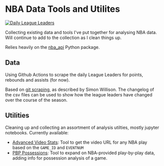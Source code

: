 # NBA Data Tools and Utilites

[![Daily League Leaders](https://github.com/penborter/nba-data/actions/workflows/actions.yml/badge.svg)](https://github.com/penborter/nba-data/actions/workflows/actions.yml)

Collecting existing data and tools I've put together for analysing NBA data.
Will continue to add to the collection as I clean things up.

Relies heavily on the [nba_api](https://github.com/swar/nba_api) Python package.

## Data

Using Github Actions to scrape the daily League Leaders for points, rebounds and assists (for now). 


Based on [git scraping](https://simonwillison.net/2020/Oct/9/git-scraping/), as described by Simon Willison.
The changelog of the csv files can be used to show how the league leaders have changed over the course of the season.

## Utilities

Cleaning up and collecting an assortment of analysis utilties, mostly jupyter notebooks.
Currently available:

- [Advanced Video Stats](https://github.com/penborter/nba-data/blob/main/utilities/Advanced%20Stats%20Video.ipynb): Tool to get the video URL for any NBA play based on the `GAME_ID` and `EVENTNUM`
- [PBP Possessions](https://github.com/penborter/nba-data/blob/main/utilities/PBP%20Possessions.ipynb): Tool to expand on NBA-provided play-by-play data, adding info for possession analysis of a game. 
